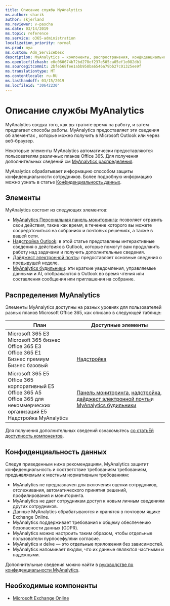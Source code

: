 ```yaml
---
title: Описание службы MyAnalytics
ms.author: sharik
author: skjerland
ms.reviewer: v-pascha
ms.date: 03/14/2019
ms.topic: reference
ms.service: o365-administration
localization_priority: normal
ms.prod: mya
ms.custom: Adm_ServiceDesc
description: MyAnalytics — компоненты, распространения, конфиденциальность и необходимые компоненты
ms.openlocfilehash: e0e060674b72bd278ef237e505ca05ef1e082db1
ms.sourcegitcommit: 2bfe568fee1abb958ba6546a79bb27c01325ee9f
ms.translationtype: MT
ms.contentlocale: ru-RU
ms.lasthandoff: 03/15/2019
ms.locfileid: "30642230"
---
```

# <a name="myanalytics-service-description"></a>Описание службы MyAnalytics

MyAnalytics сводка того, как вы тратите время на работу, и затем предлагает способы работы. MyAnalytics предоставляет эти сведения об элементах [](#elements) , которые можно получить в Microsoft Outlook или через веб-браузер.

Некоторые элементы MyAnalytics автоматически предоставляются пользователям различных планов Office 365. Для получения дополнительных сведений см [MyAnalytics распределения](#myanalytics-distributions).  

MyAnalytics обрабатывает информацию способом защиты конфиденциальности сотрудников. Более подробную информацию можно узнать в статье [Конфиденциальность данных](#data-privacy).

## <a name="elements"></a>Элементы

MyAnalytics состоит из следующих элементов:

* [MyAnalytics Персональная панель мониторинга](https://docs.microsoft.com/workplace-analytics/myanalytics/use/dashboard): позволяет отразить свои действия, такие как время, в течение которого вы можете сосредоточиться на собраниях и почтовых решениях, а также в вашей сети.
* [Надстройка Outlook](https://docs.microsoft.com/workplace-analytics/myanalytics/use/add-in): в этой статье представлены интерактивные сведения о действиях в Outlook, которые помогут вам продолжить работу над задачами и получить дополнительные сведения.
* [Дайджест электронной почты](https://docs.microsoft.com/workplace-analytics/myanalytics/use/email-digest): предоставляет основные сведения о предыдущей неделе.
* [MyAnalytics будильники](https://docs.microsoft.com/workplace-analytics/myanalytics/use/mya-notifications): эти краткие уведомления, управляемые данными и AI, отображаются в Outlook во время чтения или составления сообщения или приглашения на собрание.

## <a name="myanalytics-distributions"></a>Распределения MyAnalytics

Элементы MyAnalytics доступны на разных уровнях для пользователей разных планов Microsoft Office 365, как описано в следующей таблице:

| План | Доступные элементы |
| --- | --- |
| Microsoft 365 E3</br>Microsoft 365 бизнес</br>Office 365 E3</br>Office 365 E1</br>Бизнес премиум</br>Бизнес базовый | </br></br></br>[Надстройка](https://docs.microsoft.com/en-us/workplace-analytics/myanalytics/use/add-in) |
| Microsoft 365 E5</br>Office 365 корпоративный E5</br>Office 365 A5</br>Office 365 для некоммерческих организаций E5</br>Надстройка MyAnalytics | </br>[Панель мониторинга](https://docs.microsoft.com/en-us/workplace-analytics/myanalytics/use/dashboard), [надстройка](https://docs.microsoft.com/en-us/workplace-analytics/myanalytics/use/add-in), [дайджест электронной почты](https://docs.microsoft.com/en-us/workplace-analytics/myanalytics/use/email-digest)и [MyAnalytics будильники](https://docs.microsoft.com/en-us/workplace-analytics/myanalytics/use/mya-notifications) |

Для получения дополнительных сведений ознакомьтесь [со статьЕй доступность компонентов](https://docs.microsoft.com/workplace-analytics/myanalytics/overview/plans-environments).

## <a name="data-privacy"></a>Конфиденциальность данных

Следуя приведенным ниже рекомендациям, MyAnalytics защитит конфиденциальность и соответствие требованиям требованиям, предъявляемым к местным нормативным требованиям:

* MyAnalytics не предназначен для включения оценки сотрудников, отслеживания, автоматического принятия решений, профилирования и мониторинга.
* MyAnalytics не дает сотрудникам доступ к новым личным сведениям других сотрудников.
* Данные MyAnalytics обрабатываются и хранятся в почтовом ящике Exchange Online.
* MyAnalytics поддерживает требования к общему обеспечению безопасности данных (GDPR).
* MyAnalytics можно настроить таким образом, чтобы отдельные пользователи пурпосефуллии согласие.
* MyAnalytics и delve — это отдельные приложения без зависимостей.
* MyAnalytics напоминает людям, что их данные являются частными и надежными.

Дополнительные сведения можно найти в [руководстве по конфиденциальности MyAnalytics](https://docs.microsoft.com/workplace-analytics/myanalytics/overview/privacy-guide).

## <a name="prerequisites"></a>Необходимые компоненты

* [Microsoft Exchange Online](https://docs.microsoft.com/office365/servicedescriptions/exchange-online-service-description/exchange-online-service-description)
